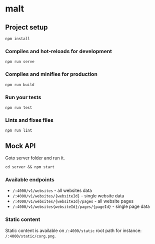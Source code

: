 # malt

## Project setup
```
npm install
```

### Compiles and hot-reloads for development
```
npm run serve
```

### Compiles and minifies for production
```
npm run build
```

### Run your tests
```
npm run test
```

### Lints and fixes files
```
npm run lint
```

## Mock API
Goto server folder and run it.
```shell
cd server && npm start
```

### Available endpoints
* `/:4000/v1/websites` - all websites data
* `/:4000/v1/websites/{websiteId}` - single website data
* `/:4000/v1/websites/{websiteId}/pages` - all website pages 
* `/:4000/v1/websites{websiteId}/pages/{pageId}` - single page data

### Static content
Static content is available on `/:4000/static` root path for instance: `/:4000/static/corg.png`.